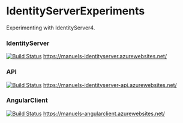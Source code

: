 # IdentityServerExperiments
Experimenting with IdentityServer4.

### IdentityServer
[![Build Status](https://dev.azure.com/manuelnaujoksstp/IdentityServerExperiments/_apis/build/status/IdentityServer-CI?branchName=master)](https://dev.azure.com/manuelnaujoksstp/IdentityServerExperiments/_build/latest?definitionId=9&branchName=master)
https://manuels-identityserver.azurewebsites.net/

### API 
[![Build Status](https://dev.azure.com/manuelnaujoksstp/IdentityServerExperiments/_apis/build/status/API-CI?branchName=master)](https://dev.azure.com/manuelnaujoksstp/IdentityServerExperiments/_build/latest?definitionId=10&branchName=master)
https://manuels-identityserver-api.azurewebsites.net/

### AngularClient
[![Build Status](https://dev.azure.com/manuelnaujoksstp/IdentityServerExperiments/_apis/build/status/AngularClient-CI?branchName=master)](https://dev.azure.com/manuelnaujoksstp/IdentityServerExperiments/_build/latest?definitionId=11&branchName=master)
https://manuels-angularclient.azurewebsites.net/
